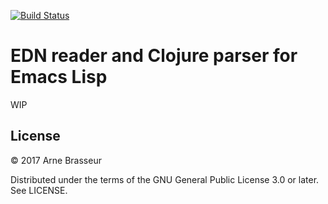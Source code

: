 [![Build Status](https://travis-ci.org/lambdaisland/clj-parse.svg?branch=master)](https://travis-ci.org/lambdaisland/clj-parse)

# EDN reader and Clojure parser for Emacs Lisp

WIP

## License

&copy; 2017 Arne Brasseur

Distributed under the terms of the GNU General Public License 3.0 or later. See LICENSE.
